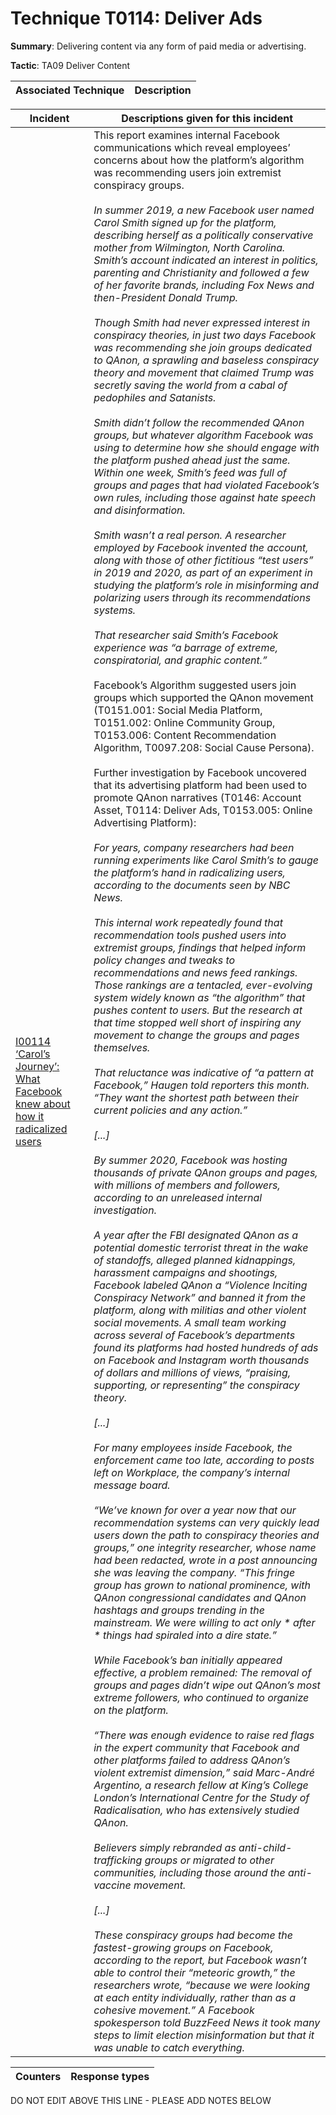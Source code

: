 # Technique T0114: Deliver Ads

**Summary**: Delivering content via any form of paid media or advertising.

**Tactic**: TA09 Deliver Content


| Associated Technique | Description |
| --------- | ------------------------- |



| Incident | Descriptions given for this incident |
| -------- | -------------------- |
| [I00114 ‘Carol’s Journey’: What Facebook knew about how it radicalized users](../../generated_pages/incidents/I00114.md) | This report examines internal Facebook communications which reveal employees’ concerns about how the platform’s algorithm was recommending users join extremist conspiracy groups.<br><br><i>In summer 2019, a new Facebook user named Carol Smith signed up for the platform, describing herself as a politically conservative mother from Wilmington, North Carolina. Smith’s account indicated an interest in politics, parenting and Christianity and followed a few of her favorite brands, including Fox News and then-President Donald Trump.<br><br>Though Smith had never expressed interest in conspiracy theories, in just two days Facebook was recommending she join groups dedicated to QAnon, a sprawling and baseless conspiracy theory and movement that claimed Trump was secretly saving the world from a cabal of pedophiles and Satanists.<br><br>Smith didn’t follow the recommended QAnon groups, but whatever algorithm Facebook was using to determine how she should engage with the platform pushed ahead just the same. Within one week, Smith’s feed was full of groups and pages that had violated Facebook’s own rules, including those against hate speech and disinformation.<br><br>Smith wasn’t a real person. A researcher employed by Facebook invented the account, along with those of other fictitious “test users” in 2019 and 2020, as part of an experiment in studying the platform’s role in misinforming and polarizing users through its recommendations systems.<br><br>That researcher said Smith’s Facebook experience was “a barrage of extreme, conspiratorial, and graphic content.” </i><br><br>Facebook’s Algorithm suggested users join groups which supported the QAnon movement (T0151.001: Social Media Platform, T0151.002: Online Community Group, T0153.006: Content Recommendation Algorithm, T0097.208: Social Cause Persona).<br><br>Further investigation by Facebook uncovered that its advertising platform had been used to promote QAnon narratives (T0146: Account Asset, T0114: Deliver Ads, T0153.005: Online Advertising Platform):<br><br><i>For years, company researchers had been running experiments like Carol Smith’s to gauge the platform’s hand in radicalizing users, according to the documents seen by NBC News.<br><br>This internal work repeatedly found that recommendation tools pushed users into extremist groups, findings that helped inform policy changes and tweaks to recommendations and news feed rankings. Those rankings are a tentacled, ever-evolving system widely known as “the algorithm” that pushes content to users. But the research at that time stopped well short of inspiring any movement to change the groups and pages themselves.<br><br>That reluctance was indicative of “a pattern at Facebook,” Haugen told reporters this month. “They want the shortest path between their current policies and any action.”<br><br>[...]<br><br>By summer 2020, Facebook was hosting thousands of private QAnon groups and pages, with millions of members and followers, according to an unreleased internal investigation. <br><br>A year after the FBI designated QAnon as a potential domestic terrorist threat in the wake of standoffs, alleged planned kidnappings, harassment campaigns and shootings, Facebook labeled QAnon a “Violence Inciting Conspiracy Network” and banned it from the platform, along with militias and other violent social movements. A small team working across several of Facebook’s departments found its platforms had hosted hundreds of ads on Facebook and Instagram worth thousands of dollars and millions of views, “praising, supporting, or representing” the conspiracy theory.<br><br>[...]<br><br>For many employees inside Facebook, the enforcement came too late, according to posts left on Workplace, the company’s internal message board. <br><br>“We’ve known for over a year now that our recommendation systems can very quickly lead users down the path to conspiracy theories and groups,” one integrity researcher, whose name had been redacted, wrote in a post announcing she was leaving the company. “This fringe group has grown to national prominence, with QAnon congressional candidates and QAnon hashtags and groups trending in the mainstream. We were willing to act only * after * things had spiraled into a dire state.” <br><br>While Facebook’s ban initially appeared effective, a problem remained: The removal of groups and pages didn’t wipe out QAnon’s most extreme followers, who continued to organize on the platform.<br><br>“There was enough evidence to raise red flags in the expert community that Facebook and other platforms failed to address QAnon’s violent extremist dimension,” said Marc-André Argentino, a research fellow at King’s College London’s International Centre for the Study of Radicalisation, who has extensively studied QAnon. <br><br>Believers simply rebranded as anti-child-trafficking groups or migrated to other communities, including those around the anti-vaccine movement. <br><br>[...]<br><br>These conspiracy groups had become the fastest-growing groups on Facebook, according to the report, but Facebook wasn’t able to control their “meteoric growth,” the researchers wrote, “because we were looking at each entity individually, rather than as a cohesive movement.” A Facebook spokesperson told BuzzFeed News it took many steps to limit election misinformation but that it was unable to catch everything.</i> |



| Counters | Response types |
| -------- | -------------- |


DO NOT EDIT ABOVE THIS LINE - PLEASE ADD NOTES BELOW